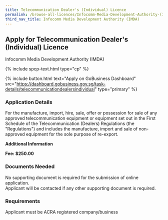 ```yaml
---
title: Telecommunication Dealer's (Individual) Licence
permalink: /browse-all-licences/Infocomm-Media-Development-Authority-(IMDA)/Telecommunication-Dealers-(Individual)-Licence
third_nav_title: Infocomm Media Development Authority (IMDA)
---
```


## Apply for Telecommunication Dealer's (Individual) Licence

Infocomm Media Development Authority (IMDA)

{% include spcp-text.html type="cp" %}

{% include button.html text="Apply on GoBusiness Dashboard" src="https://dashboard.gobusiness.gov.sg/task-details/telecommunicationdealersindividual" type="primary" %}

<H3>Application Details</H3>

<p>For the manufacture, import, hire, sale, offer or possession for sale of any approved telecommunication equipment or equipment set out in the First Schedule of the Telecommunication (Dealers) Regulations (the "Regulations") and includes the manufacture, import and sale of non-approved equipment for the sole purpose of re-export.</p>

<strong>Additional Information</strong>

<p><strong>Fee: $250.00</strong></p>

<H3>Documents Needed</H3>

<p>No supporting document is required for the submission of online application.<br>Applicant will be contacted if any other supporting document is required.</p>

<H3>Requirements</H3>

Applicant must be ACRA registered company/business

